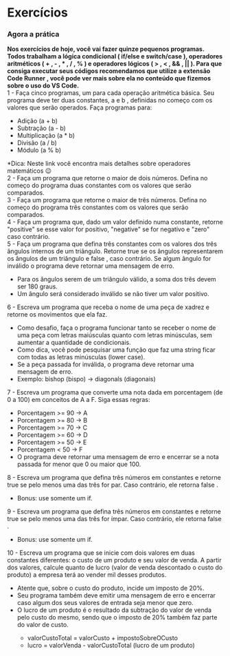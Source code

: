 <h1>Exercícios</h1>
<h3> Agora a prática</h3>
<p>
<b>Nos exercícios de hoje, você vai fazer quinze pequenos programas. Todos trabalham a lógica condicional ( if/else e switch/case ), operadores aritméticos ( + , - , * , / , % ) e operadores lógicos ( > , < , && , || ). Para que consiga executar seus códigos recomendamos que utilize a extensão Code Runner , você pode ver mais sobre ela no conteúdo que fizemos sobre o uso do VS Code.</b><br>
1 - Faça cinco programas, um para cada operação aritmética básica. Seu programa deve ter duas constantes, a e b , definidas no começo com os valores que serão operados. Faça programas para:<br>
<ul>
<li>Adição (a + b)</li>
<li>Subtração (a - b)</li>
<li>Multiplicação (a * b)</li>
<li>Divisão (a / b)</li>
<li>Módulo (a % b)</li>
</ul>
*Dica: Neste link você encontra mais detalhes sobre operadores matemáticos 😉<br>
2 - Faça um programa que retorne o maior de dois números. Defina no começo do programa duas constantes com os valores que serão comparados.<br>
3 - Faça um programa que retorne o maior de três números. Defina no começo do programa três constantes com os valores que serão comparados.<br>
4 - Faça um programa que, dado um valor definido numa constante, retorne "positive" se esse valor for positivo, "negative" se for negativo e "zero" caso contrário.<br>
5 - Faça um programa que defina três constantes com os valores dos três ângulos internos de um triângulo. Retorne true se os ângulos representarem os ângulos de um triângulo e false , caso contrário. Se algum ângulo for inválido o programa deve retornar uma mensagem de erro.<br>
<ul>
<li>Para os ângulos serem de um triângulo válido, a soma dos três devem ser 180 graus.</li>
<li>Um ângulo será considerado inválido se não tiver um valor positivo.</li>
</ul>
6 - Escreva um programa que receba o nome de uma peça de xadrez e retorne os movimentos que ela faz.
<ul>
<li>Como desafio, faça o programa funcionar tanto se receber o nome de uma peça com letras maiúsculas quanto com letras minúsculas, sem aumentar a quantidade de condicionais.</li>
<li>Como dica, você pode pesquisar uma função que faz uma string ficar com todas as letras minúsculas (lower case).</li>
<li>Se a peça passada for inválida, o programa deve retornar uma mensagem de erro.</li>
<li>Exemplo: bishop (bispo) -> diagonals (diagonais)</li>
</ul>
7 - Escreva um programa que converte uma nota dada em porcentagem (de 0 a 100) em conceitos de A a F. Siga essas regras:
<ul>
<li>Porcentagem >= 90 -> A</li>
<li>Porcentagem >= 80 -> B</li>
<li>Porcentagem >= 70 -> C</li>
<li>Porcentagem >= 60 -> D</li>
<li>Porcentagem >= 50 -> E</li>
<li>Porcentagem < 50 -> F</li>
<li>O programa deve retornar uma mensagem de erro e encerrar se a nota passada for menor que 0 ou maior que 100.</li>
</ul>
8 - Escreva um programa que defina três números em constantes e retorne true se pelo menos uma das três for par. Caso contrário, ele retorna false .
<ul>
<li>Bonus: use somente um if.</li>
</ul>
9 - Escreva um programa que defina três números em constantes e retorne true se pelo menos uma das três for ímpar. Caso contrário, ele retorna false .
<ul>
<li>Bonus: use somente um if.</li>
</ul>
10 - Escreva um programa que se inicie com dois valores em duas constantes diferentes: o custo de um produto e seu valor de venda. A partir dos valores, calcule quanto de lucro (valor de venda descontado o custo do produto) a empresa terá ao vender mil desses produtos.
<ul>
<li>Atente que, sobre o custo do produto, incide um imposto de 20%.</li>
<li>Seu programa também deve emitir uma mensagem de erro e encerrar caso algum dos seus valores de entrada seja menor que zero.</li>
<li>O lucro de um produto é o resultado da subtração do valor de venda pelo custo do mesmo, sendo que o imposto de 20% também faz parte do valor de custo.</li>
<ul>
<li>valorCustoTotal = valorCusto + impostoSobreOCusto</li>
<li>lucro = valorVenda - valorCustoTotal (lucro de um produto)</li>
</ul>
</ul>
</p>
